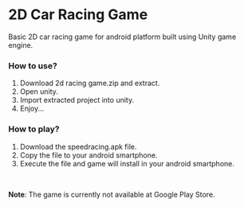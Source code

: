 # 2D Car Racing Game
Basic 2D car racing game for android platform built using Unity game engine.

### How to use?
1. Download 2d racing game.zip and extract.
2. Open unity.
3. Import extracted project into unity.
4. Enjoy...

### How to play?
1. Download the speedracing.apk file.
2. Copy the file to your android smartphone.
3. Execute the file and game will install in your android smartphone.

<br>

**Note**: The game is currently not available at Google Play Store.
